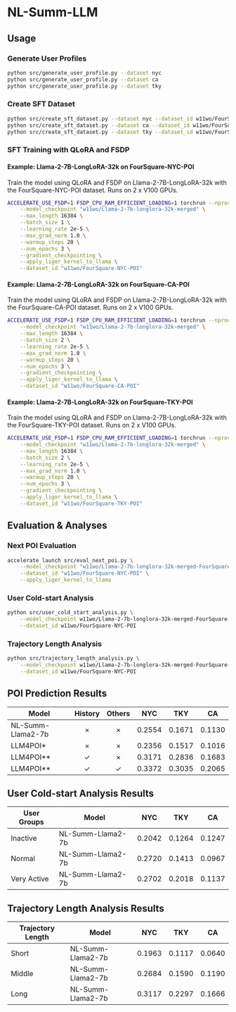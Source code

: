 # NL-Summ-LLM

## Usage

### Generate User Profiles

```sh
python src/generate_user_profile.py --dataset nyc
python src/generate_user_profile.py --dataset ca
python src/generate_user_profile.py --dataset tky
```

### Create SFT Dataset

```sh
python src/create_sft_dataset.py --dataset nyc --dataset_id w11wo/FourSquare-NYC-POI
python src/create_sft_dataset.py --dataset ca --dataset_id w11wo/FourSquare-CA-POI
python src/create_sft_dataset.py --dataset tky --dataset_id w11wo/FourSquare-TKY-POI
```

### SFT Training with QLoRA and FSDP

#### Example: Llama-2-7B-LongLoRA-32k on FourSquare-NYC-POI

Train the model using QLoRA and FSDP on Llama-2-7B-LongLoRA-32k with the FourSquare-NYC-POI dataset. Runs on 2 x V100 GPUs.

```sh
ACCELERATE_USE_FSDP=1 FSDP_CPU_RAM_EFFICIENT_LOADING=1 torchrun --nproc_per_node=2 src/train_sft_qlora_fsdp.py \
    --model_checkpoint "w11wo/Llama-2-7b-longlora-32k-merged" \
    --max_length 16384 \
    --batch_size 1 \
    --learning_rate 2e-5 \
    --max_grad_norm 1.0 \
    --warmup_steps 20 \
    --num_epochs 3 \
    --gradient_checkpointing \
    --apply_liger_kernel_to_llama \
    --dataset_id "w11wo/FourSquare-NYC-POI"
```

#### Example: Llama-2-7B-LongLoRA-32k on FourSquare-CA-POI

Train the model using QLoRA and FSDP on Llama-2-7B-LongLoRA-32k with the FourSquare-CA-POI dataset. Runs on 2 x V100 GPUs.

```sh
ACCELERATE_USE_FSDP=1 FSDP_CPU_RAM_EFFICIENT_LOADING=1 torchrun --nproc_per_node=2 src/train_sft_qlora_fsdp.py \
    --model_checkpoint "w11wo/Llama-2-7b-longlora-32k-merged" \
    --max_length 16384 \
    --batch_size 2 \
    --learning_rate 2e-5 \
    --max_grad_norm 1.0 \
    --warmup_steps 20 \
    --num_epochs 3 \
    --gradient_checkpointing \
    --apply_liger_kernel_to_llama \
    --dataset_id "w11wo/FourSquare-CA-POI"
```

#### Example: Llama-2-7B-LongLoRA-32k on FourSquare-TKY-POI

Train the model using QLoRA and FSDP on Llama-2-7B-LongLoRA-32k with the FourSquare-TKY-POI dataset. Runs on 2 x V100 GPUs.

```sh
ACCELERATE_USE_FSDP=1 FSDP_CPU_RAM_EFFICIENT_LOADING=1 torchrun --nproc_per_node=2 src/train_sft_qlora_fsdp.py \
    --model_checkpoint "w11wo/Llama-2-7b-longlora-32k-merged" \
    --max_length 16384 \
    --batch_size 2 \
    --learning_rate 2e-5 \
    --max_grad_norm 1.0 \
    --warmup_steps 20 \
    --num_epochs 3 \
    --gradient_checkpointing \
    --apply_liger_kernel_to_llama \
    --dataset_id "w11wo/FourSquare-TKY-POI"
```

## Evaluation & Analyses

### Next POI Evaluation

```sh
accelerate launch src/eval_next_poi.py \
    --model_checkpoint "w11wo/Llama-2-7b-longlora-32k-merged-FourSquare-NYC-POI" \
    --dataset_id "w11wo/FourSquare-NYC-POI" \
    --apply_liger_kernel_to_llama
```

### User Cold-start Analysis

```sh
python src/user_cold_start_analysis.py \
    --model_checkpoint w11wo/Llama-2-7b-longlora-32k-merged-FourSquare-NYC-POI \
    --dataset_id w11wo/FourSquare-NYC-POI
```

### Trajectory Length Analysis

```sh
python src/trajectory_length_analysis.py \
    --model_checkpoint w11wo/Llama-2-7b-longlora-32k-merged-FourSquare-NYC-POI \
    --dataset_id w11wo/FourSquare-NYC-POI
```

## POI Prediction Results

| Model             | History | Others |  NYC   |  TKY   |   CA   |
| ----------------- | :-----: | :----: | :----: | :----: | :----: |
| NL-Summ-Llama2-7b |    ×    |   ×    | 0.2554 | 0.1671 | 0.1130 |
| LLM4POI*          |    ×    |   ×    | 0.2356 | 0.1517 | 0.1016 |
| LLM4POI**         |    ✓    |   ×    | 0.3171 | 0.2836 | 0.1683 |
| LLM4POI**         |    ✓    |   ✓    | 0.3372 | 0.3035 | 0.2065 |

## User Cold-start Analysis Results

| User Groups | Model             |  NYC   |  TKY   |   CA   |
| ----------- | ----------------- | :----: | :----: | :----: |
| Inactive    | NL-Summ-Llama2-7b | 0.2042 | 0.1264 | 0.1247 |
| Normal      | NL-Summ-Llama2-7b | 0.2720 | 0.1413 | 0.0967 |
| Very Active | NL-Summ-Llama2-7b | 0.2702 | 0.2018 | 0.1137 |

## Trajectory Length Analysis Results

| Trajectory Length | Model             |  NYC   |  TKY   |   CA   |
| ----------------- | ----------------- | :----: | :----: | :----: |
| Short             | NL-Summ-Llama2-7b | 0.1963 | 0.1117 | 0.0640 |
| Middle            | NL-Summ-Llama2-7b | 0.2684 | 0.1590 | 0.1190 |
| Long              | NL-Summ-Llama2-7b | 0.3117 | 0.2297 | 0.1666 |